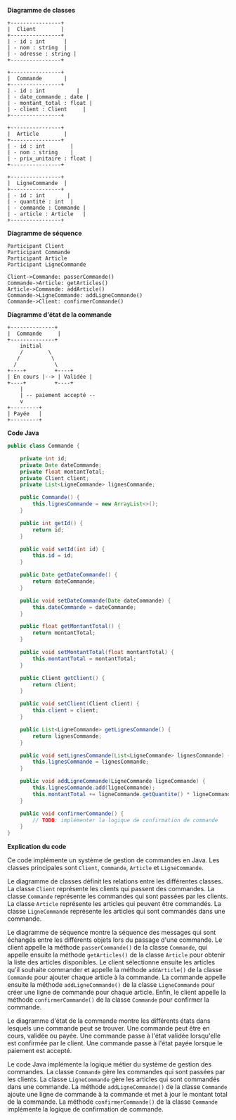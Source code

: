 **Diagramme de classes**

```uml
+----------------+
|  Client        |
+----------------+
| - id : int      |
| - nom : string  |
| - adresse : string |
+----------------+

+----------------+
|  Commande       |
+----------------+
| - id : int          |
| - date_commande : date |
| - montant_total : float |
| - client : Client     |
+----------------+

+----------------+
|  Article        |
+----------------+
| - id : int        |
| - nom : string    |
| - prix_unitaire : float |
+----------------+

+----------------+
|  LigneCommande  |
+----------------+
| - id : int       |
| - quantité : int  |
| - commande : Commande |
| - article : Article   |
+----------------+
```

**Diagramme de séquence**

```sequence
Participant Client
Participant Commande
Participant Article
Participant LigneCommande

Client->Commande: passerCommande()
Commande->Article: getArticles()
Article->Commande: addArticle()
Commande->LigneCommande: addLigneCommande()
Commande->Client: confirmerCommande()
```

**Diagramme d'état de la commande**

```statemachine
+--------------+
|  Commande     |
+--------------+
    initial
    /        \
   /          \
  /            \
+----+         +----+
| En cours |--> | Validée |
+----+         +----+
    | 
    | -- paiement accepté --
    v
+---------+
| Payée   |
+---------+
```

**Code Java**

```java
public class Commande {

    private int id;
    private Date dateCommande;
    private float montantTotal;
    private Client client;
    private List<LigneCommande> lignesCommande;

    public Commande() {
        this.lignesCommande = new ArrayList<>();
    }

    public int getId() {
        return id;
    }

    public void setId(int id) {
        this.id = id;
    }

    public Date getDateCommande() {
        return dateCommande;
    }

    public void setDateCommande(Date dateCommande) {
        this.dateCommande = dateCommande;
    }

    public float getMontantTotal() {
        return montantTotal;
    }

    public void setMontantTotal(float montantTotal) {
        this.montantTotal = montantTotal;
    }

    public Client getClient() {
        return client;
    }

    public void setClient(Client client) {
        this.client = client;
    }

    public List<LigneCommande> getLignesCommande() {
        return lignesCommande;
    }

    public void setLignesCommande(List<LigneCommande> lignesCommande) {
        this.lignesCommande = lignesCommande;
    }

    public void addLigneCommande(LigneCommande ligneCommande) {
        this.lignesCommande.add(ligneCommande);
        this.montantTotal += ligneCommande.getQuantite() * ligneCommande.getArticle().getPrixUnitaire();
    }

    public void confirmerCommande() {
        // TODO: implémenter la logique de confirmation de commande
    }
}
```

**Explication du code**

Ce code implémente un système de gestion de commandes en Java. Les classes principales sont `Client`, `Commande`, `Article` et `LigneCommande`.

Le diagramme de classes définit les relations entre les différentes classes. La classe `Client` représente les clients qui passent des commandes. La classe `Commande` représente les commandes qui sont passées par les clients. La classe `Article` représente les articles qui peuvent être commandés. La classe `LigneCommande` représente les articles qui sont commandés dans une commande.

Le diagramme de séquence montre la séquence des messages qui sont échangés entre les différents objets lors du passage d'une commande. Le client appelle la méthode `passerCommande()` de la classe `Commande`, qui appelle ensuite la méthode `getArticles()` de la classe `Article` pour obtenir la liste des articles disponibles. Le client sélectionne ensuite les articles qu'il souhaite commander et appelle la méthode `addArticle()` de la classe `Commande` pour ajouter chaque article à la commande. La commande appelle ensuite la méthode `addLigneCommande()` de la classe `LigneCommande` pour créer une ligne de commande pour chaque article. Enfin, le client appelle la méthode `confirmerCommande()` de la classe `Commande` pour confirmer la commande.

Le diagramme d'état de la commande montre les différents états dans lesquels une commande peut se trouver. Une commande peut être en cours, validée ou payée. Une commande passe à l'état validée lorsqu'elle est confirmée par le client. Une commande passe à l'état payée lorsque le paiement est accepté.

Le code Java implémente la logique métier du système de gestion des commandes. La classe `Commande` gère les commandes qui sont passées par les clients. La classe `LigneCommande` gère les articles qui sont commandés dans une commande. La méthode `addLigneCommande()` de la classe `Commande` ajoute une ligne de commande à la commande et met à jour le montant total de la commande. La méthode `confirmerCommande()` de la classe `Commande` implémente la logique de confirmation de commande.